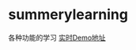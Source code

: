 # summerylearning
各种功能的学习
[实时Demo地址](https://github.com/myfittinglife/MarkDown-Resource/blob/master/%E6%80%BB%E7%BB%93%E5%AD%A6%E4%B9%A0Demo.apk)
